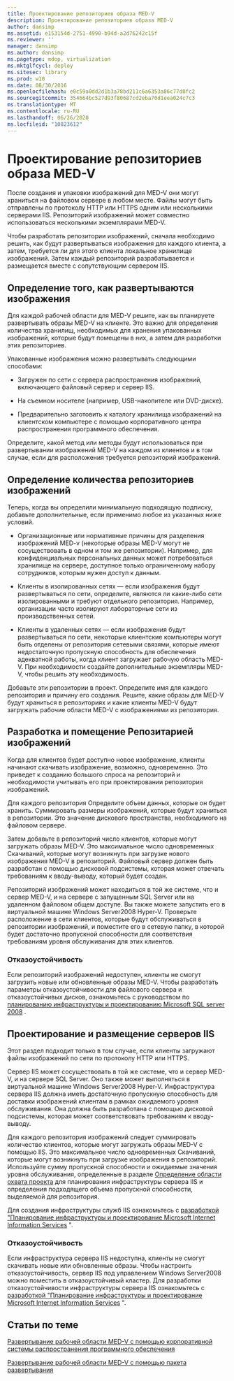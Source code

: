 ```yaml
---
title: Проектирование репозиториев образа MED-V
description: Проектирование репозиториев образа MED-V
author: dansimp
ms.assetid: e153154d-2751-4990-b94d-a2d76242c15f
ms.reviewer: ''
manager: dansimp
ms.author: dansimp
ms.pagetype: mdop, virtualization
ms.mktglfcycl: deploy
ms.sitesec: library
ms.prod: w10
ms.date: 08/30/2016
ms.openlocfilehash: e0c59a0dd2d1b3a78bd211c6a6353a86c77d8fc2
ms.sourcegitcommit: 354664bc527d93f80687cd2eba70d1eea024c7c3
ms.translationtype: MT
ms.contentlocale: ru-RU
ms.lasthandoff: 06/26/2020
ms.locfileid: "10823612"
---
```

# Проектирование репозиториев образа MED-V


После создания и упаковки изображений для MED-V они могут храниться на файловом сервере в любом месте. Файлы могут быть отправлены по протоколу HTTP или HTTPS одним или несколькими серверами IIS. Репозиторий изображений может совместно использоваться несколькими экземплярами MED-V.

Чтобы разработать репозитории изображений, сначала необходимо решить, как будут развертываться изображения для каждого клиента, а затем, требуется ли для этого клиента локальное хранилище изображений. Затем каждый репозиторий разрабатывается и размещается вместе с сопутствующим сервером IIS.

## Определение того, как развертываются изображения


Для каждой рабочей области для MED-V решите, как вы планируете развертывать образы MED-V на клиенте. Это важно для определения количества хранилищ, необходимых для хранения упакованных изображений, которые будут помещены в них, а затем для разработки этих репозиториев.

Упакованные изображения можно развертывать следующими способами:

-   Загружен по сети с сервера распространения изображений, включающего файловый сервер и сервер IIS.

-   На съемном носителе (например, USB-накопителе или DVD-диске).

-   Предварительно заготовить к каталогу хранилища изображений на клиентском компьютере с помощью корпоративного центра распространения программного обеспечения.

Определите, какой метод или методы будут использоваться при развертывании изображений MED-V на каждом из клиентов и в том случае, если для расположения требуется репозиторий изображений.

## Определение количества репозиториев изображений


Теперь, когда вы определили минимальную подходящую подписку, добавьте дополнительные, если применимо любое из указанных ниже условий.

-   Организационные или нормативные причины для разделения изображений MED-v (некоторые образы MED-V могут не сосуществовать в одном и том же репозитории). Например, для конфиденциальных персональных данных может потребоваться хранилище на сервере, доступное только ограниченному набору сотрудников, которым нужен доступ к данным.

-   Клиенты в изолированных сетях — если изображения будут развертываться по сети, определите, являются ли какие-либо сети изолированными и требуют отдельного репозитория. Например, организации часто изолируют лабораторные сети из производственных сетей.

-   Клиенты в удаленных сетях — если изображения будут развертываться по сети, некоторые клиентские компьютеры могут быть отделены от репозитория сетевыми связями, которые имеют недостаточную пропускную способность для обеспечения адекватной работы, когда клиент загружает рабочую область MED-V. При необходимости создайте дополнительные экземпляры MED-V, чтобы решить эту необходимость.

Добавьте эти репозитории в проект. Определите имя для каждого репозитория и причину его создания. Решите, какие образы для MED-V будут храниться в репозиториях и какие клиенты MED-V будут загружать рабочие области MED-V с изображениями из репозитория.

## Разработка и помещение Репозитарией изображений


Когда для клиентов будет доступно новое изображение, клиенты начинают скачивать изображение, возможно, одновременно. Это приведет к созданию большого спроса на репозиторий и необходимости учитывать его при проектировании репозитория изображений.

Для каждого репозитория Определите объем данных, которые он будет хранить. Суммировать размеры изображений, которые будут храниться в репозитории. Это значение дискового пространства, необходимого на файловом сервере.

Затем добавьте в репозиторий число клиентов, которые могут загружать образы MED-V. Это максимальное число одновременных Скачиваний, которые могут возникнуть при загрузке нового изображения MED-V в репозиторий. Файловый сервер должен быть разработан с помощью дисковой подсистемы, которая может отвечать требованиям к вводу-выводу, который будет создан.

Репозиторий изображений может находиться в той же системе, что и сервер MED-V, и на сервере с запущенным SQL Server или на удаленном файловом общем доступе. Вы также можете запустить его в виртуальной машине Windows Server2008 Hyper-V. Проверьте расположение в сети клиентов, которые будут обслуживаться в репозитории изображений, и поместите его в сетевую папку, в которой будет достаточно пропускной способности для соответствия требованиям уровня обслуживания для этих клиентов.

### Отказоустойчивость

Если репозиторий изображений недоступен, клиенты не смогут загрузить новые или обновленные образы MED-V. Чтобы разработать параметры отказоустойчивости для файлового сервера и отказоустойчивых дисков, ознакомьтесь с руководством по [планированию инфраструктуры и проектированию Microsoft SQL server 2008](https://go.microsoft.com/fwlink/?LinkId=163302) .

## Проектирование и размещение серверов IIS


Этот раздел подходит только в том случае, если клиенты загружают файлы изображений по сети по протоколу HTTP или HTTPS.

Сервер IIS может сосуществовать в той же системе, что и сервер MED-V, и на сервере SQL Server. Оно также может выполняться в виртуальной машине Windows Server2008 Hyper-V. Инфраструктура сервера IIS должна иметь достаточную пропускную способность для доставки изображений клиентам в рамках ожидаемого уровня обслуживания. Она должна быть разработана с помощью дисковой подсистемы, которая может соответствовать требованиям к вводу-выводу.

Для каждого репозитория изображений следует суммировать количество клиентов, которые могут загружать образы MED-V с помощью IIS. Это максимальное число одновременных Скачиваний, которые могут возникнуть при загрузке изображения в репозиторий. Используйте сумму пропускной способности и ожидаемые значения уровня обслуживания, определенные в разделе [Определение области охвата проекта](define-the-project-scope.md) для планирования инфраструктуры сервера IIS и определения подходящего объема пропускной способности, выделяемой для репозитория.

Для создания инфраструктуры служб IIS ознакомьтесь с [разработкой "Планирование инфраструктуры и проектирование Microsoft Internet Information Services](https://go.microsoft.com/fwlink/?LinkId=160826) ".

### Отказоустойчивость

Если инфраструктура сервера IIS недоступна, клиенты не смогут скачивать новые или обновленные образы. Чтобы настроить отказоустойчивость, сервер IIS под управлением Windows Server2008 можно поместить в отказоустойчивый кластер. Для разработки отказоустойчивости инфраструктуры сервера IIS ознакомьтесь с [разработкой "Планирование инфраструктуры и проектирование Microsoft Internet Information Services](https://go.microsoft.com/fwlink/?LinkId=160826) ".

## Статьи по теме


[Развертывание рабочей области MED-V с помощью корпоративной системы распространения программного обеспечения](deploying-a-med-v-workspace-using-an-enterprise-software-distribution-system.md)

[Развертывание рабочей области MED-V с помощью пакета развертывания](deploying-a-med-v-workspace-using-a-deployment-package.md)

 

 





